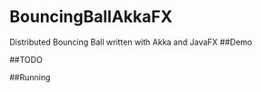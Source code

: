 # BouncingBallAkkaFX
Distributed Bouncing Ball written with Akka and JavaFX
##Demo

##TODO

##Running

